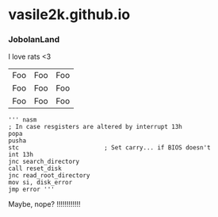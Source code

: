 # vasile2k.github.io
### JobolanLand
I love rats <3

<table>
    <tr>
        <td>Foo</td>
        <td>Foo</td>
        <td>Foo</td>
    </tr>
    <tr>
        <td>Foo</td>
        <td>Foo</td>
        <td>Foo</td>
    </tr>
    <tr>
        <td>Foo</td>
        <td>Foo</td>
        <td>Foo</td>
    </tr>
</table>

    ''' nasm
    ; In case resgisters are altered by interrupt 13h
    popa
    pusha
    stc                        ; Set carry... if BIOS doesn't
    int 13h
    jnc search_directory
    call reset_disk
    jnc read_root_directory
    mov si, disk_error
    jmp error '''

Maybe, nope?
!!!!!!!!!!!!
